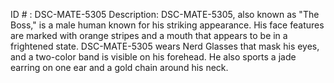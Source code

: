 ID # : DSC-MATE-5305
Description: DSC-MATE-5305, also known as "The Boss," is a male human known for his striking appearance. His face features are marked with orange stripes and a mouth that appears to be in a frightened state. DSC-MATE-5305 wears Nerd Glasses that mask his eyes, and a two-color band is visible on his forehead. He also sports a jade earring on one ear and a gold chain around his neck.
